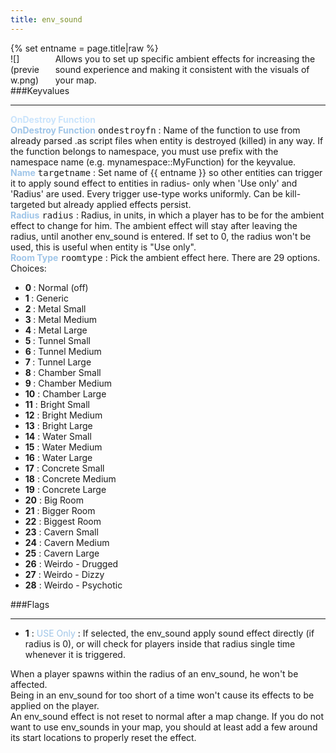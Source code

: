 ```yaml
---
title: env_sound
---
```

<div>{% set entname = page.title|raw %}</div>
<div class="container previewimg">
<div class="columns">
<div class="imagepadding column col-auto" markdown="1">![](preview.png)</div>
<div class="column entityentry" markdown="1">Allows you to set up specific ambient effects for increasing the sound experience and making it consistent with the visuals of your map.</div>
</div>
</div>
###Keyvalues
<hr>
<div class="accordion entityentry">
<input type="checkbox" id="accordion-1" name="accordion-checkbox" hidden>
<label class="accordion-header" for="accordion-1">
<span style="color:#cae4fc;"><b>OnDestroy Function</b></span>
<i class="icon icon-arrow-right mr-1"></i>
</label>
<div class="accordion-body entgroup">
<div class="entityentry" markdown="1">
<span style="color:#9fc5e8;"><b>OnDestroy Function</b></span> <kbd  class="tooltip" data-tooltip="string">ondestroyfn</kbd> :
Name of the function to use from already parsed .as script files when entity is destroyed (killed) in any way. If the function belongs to namespace, you must use prefix with the namespace name (e.g. mynamespace::MyFunction) for the keyvalue.
</div>
</div>
</div>
<div class="entityentry" markdown="1">
<span style="color:#9fc5e8;"><b>Name</b></span> <kbd  class="tooltip" data-tooltip="target_source">targetname</kbd> :
Set name of {{ entname }} so other entities can trigger it to apply sound effect to entities in radius- only when 'Use only' and 'Radius' are used. Every trigger use-type works uniformly. Can be kill-targeted but already applied effects persist.
</div>
<div class="entityentry" markdown="1">
<span style="color:#9fc5e8;"><b>Radius</b></span> <kbd  class="tooltip" data-tooltip="integer">radius</kbd> :
Radius, in units, in which a player has to be for the ambient effect to change for him. The ambient effect will stay after leaving the radius, until another env_sound is entered. If set to 0, the radius won't be used, this is useful when entity is "Use only".
</div>
<div class="entityentry" markdown="1">
<span style="color:#9fc5e8;"><b>Room Type</b></span> <kbd  class="tooltip" data-tooltip="Choices">roomtype</kbd> :
Pick the ambient effect here. There are 29 options.
<div class="accordion">
<input type="checkbox" id="accordion-2" name="accordion-checkbox" hidden>
<label class="accordion-header" for="accordion-2">
<i class="icon icon-arrow-right mr-1"></i>
Choices:
</label>
<div class="accordion-body">
<ul>
<li><b>0 </b> : Normal (off)</li>
<li><b>1 </b> : Generic</li>
<li><b>2 </b> : Metal Small</li>
<li><b>3 </b> : Metal Medium</li>
<li><b>4 </b> : Metal Large</li>
<li><b>5 </b> : Tunnel Small</li>
<li><b>6 </b> : Tunnel Medium</li>
<li><b>7 </b> : Tunnel Large</li>
<li><b>8 </b> : Chamber Small</li>
<li><b>9 </b> : Chamber Medium</li>
<li><b>10</b> : Chamber Large</li>
<li><b>11</b> : Bright Small</li>
<li><b>12</b> : Bright Medium</li>
<li><b>13</b> : Bright Large</li>
<li><b>14</b> : Water Small</li>
<li><b>15</b> : Water Medium</li>
<li><b>16</b> : Water Large</li>
<li><b>17</b> : Concrete Small</li>
<li><b>18</b> : Concrete Medium</li>
<li><b>19</b> : Concrete Large</li>
<li><b>20</b> : Big Room</li>
<li><b>21</b> : Bigger Room</li>
<li><b>22</b> : Biggest Room</li>
<li><b>23</b> : Cavern Small</li>
<li><b>24</b> : Cavern Medium</li>
<li><b>25</b> : Cavern Large</li>
<li><b>26</b> : Weirdo - Drugged</li>
<li><b>27</b> : Weirdo - Dizzy</li>
<li><b>28</b> : Weirdo - Psychotic</li>
</ul>
</div>
</div>
</div>
###Flags
<hr>
<div class="entityflags">
<ul>
<li class="imagepadding" markdown="1"><b>1</b> : <span style="color:#9fc5e8;">USE Only</span> : If selected, the env_sound apply sound effect directly (if radius is 0), or will check for players inside that radius single time whenever it is triggered.</li>
</ul>
</div>
<div class="notices red" markdown="1">When a player spawns within the radius of an env_sound, he won't be affected.</div>
<div class="notices red" markdown="1">Being in an env_sound for too short of a time won't cause its effects to be applied on the player.</div>
<div class="notices red" markdown="1">An env_sound effect is not reset to normal after a map change. If you do not want to use env_sounds in your map, you should at least add a few around its start locations to properly reset the effect.</div>
